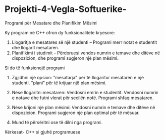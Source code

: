 # Projekti-4-Vegla-Softuerike-
Programi për Mesatare dhe Planifikim Mësimi

Ky program në C++ ofron dy funksionalitete kryesore:

1. Llogaritja e mesatares së një studenti – Programi merr notat e studentit dhe llogarit mesataren.
2. Planifikimi i studimit – Përdoruesi vendos numrin e temave dhe ditëve në dispozicion, dhe programi sugjeron një plan mësimi.

Si do të funksionojë programi

1. Zgjidhni një opsion:
"mesatarja" për të llogaritur mesataren e një studenti. "plani" për të krijuar një plan mësimi.

2. Nëse llogaritni mesataren: Vendosni emrin e studentit. Vendosni numrin e notave dhe futni vlerat për secilën notë. Programi shfaq mesataren.

3. Nëse krijoni një plan mësimi: Vendosni numrin e temave dhe ditëve në dispozicion. Programi sugjeron një plan optimal për të mësuar.

4. Mund të përsëritni ose të dilni nga programi.

Kërkesat-
C++ si gjuhë programuese
